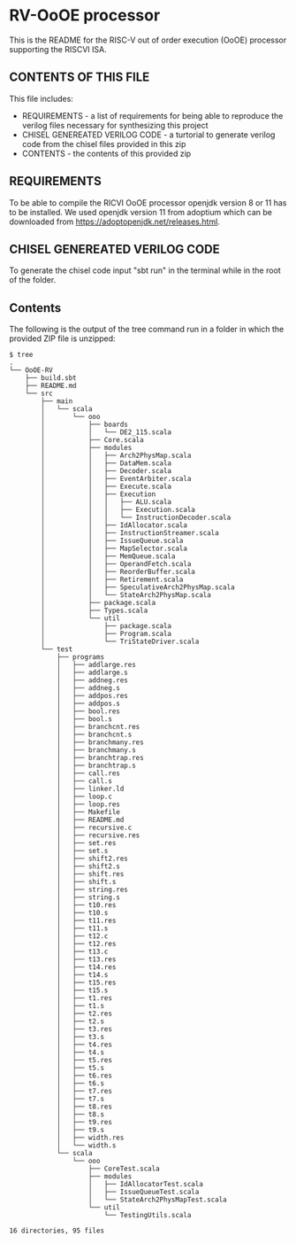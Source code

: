 # RV-OoOE processor
This is the README for the RISC-V out of order execution (OoOE) processor supporting the RISCVI ISA. 

## CONTENTS OF THIS FILE
This file includes:
- REQUIREMENTS - a list of requirements for being able to reproduce the verilog files necessary for synthesizing this project
- CHISEL GENEREATED VERILOG CODE - a turtorial to generate verilog code from the chisel files provided in this zip
- CONTENTS - the contents of this provided zip

## REQUIREMENTS
To be able to compile the RICVI OoOE processor openjdk version 8 or 11 has to be installed. We used openjdk version 11 from adoptium which can be downloaded from https://adoptopenjdk.net/releases.html.
 
## CHISEL GENEREATED VERILOG CODE
To generate the chisel code input "sbt run" in the terminal while in the root of the folder.

## Contents
The following is the output of the tree command run in a folder in which the provided ZIP file is unzipped:


```
$ tree
.
└── OoOE-RV
    ├── build.sbt
    ├── README.md
    └── src
        ├── main
        │   └── scala
        │       └── ooo
        │           ├── boards
        │           │   └── DE2_115.scala
        │           ├── Core.scala
        │           ├── modules
        │           │   ├── Arch2PhysMap.scala
        │           │   ├── DataMem.scala
        │           │   ├── Decoder.scala
        │           │   ├── EventArbiter.scala
        │           │   ├── Execute.scala
        │           │   ├── Execution
        │           │   │   ├── ALU.scala
        │           │   │   ├── Execution.scala
        │           │   │   └── InstructionDecoder.scala
        │           │   ├── IdAllocator.scala
        │           │   ├── InstructionStreamer.scala
        │           │   ├── IssueQueue.scala
        │           │   ├── MapSelector.scala
        │           │   ├── MemQueue.scala
        │           │   ├── OperandFetch.scala
        │           │   ├── ReorderBuffer.scala
        │           │   ├── Retirement.scala
        │           │   ├── SpeculativeArch2PhysMap.scala
        │           │   └── StateArch2PhysMap.scala
        │           ├── package.scala
        │           ├── Types.scala
        │           └── util
        │               ├── package.scala
        │               ├── Program.scala
        │               └── TriStateDriver.scala
        └── test
            ├── programs
            │   ├── addlarge.res
            │   ├── addlarge.s
            │   ├── addneg.res
            │   ├── addneg.s
            │   ├── addpos.res
            │   ├── addpos.s
            │   ├── bool.res
            │   ├── bool.s
            │   ├── branchcnt.res
            │   ├── branchcnt.s
            │   ├── branchmany.res
            │   ├── branchmany.s
            │   ├── branchtrap.res
            │   ├── branchtrap.s
            │   ├── call.res
            │   ├── call.s
            │   ├── linker.ld
            │   ├── loop.c
            │   ├── loop.res
            │   ├── Makefile
            │   ├── README.md
            │   ├── recursive.c
            │   ├── recursive.res
            │   ├── set.res
            │   ├── set.s
            │   ├── shift2.res
            │   ├── shift2.s
            │   ├── shift.res
            │   ├── shift.s
            │   ├── string.res
            │   ├── string.s
            │   ├── t10.res
            │   ├── t10.s
            │   ├── t11.res
            │   ├── t11.s
            │   ├── t12.c
            │   ├── t12.res
            │   ├── t13.c
            │   ├── t13.res
            │   ├── t14.res
            │   ├── t14.s
            │   ├── t15.res
            │   ├── t15.s
            │   ├── t1.res
            │   ├── t1.s
            │   ├── t2.res
            │   ├── t2.s
            │   ├── t3.res
            │   ├── t3.s
            │   ├── t4.res
            │   ├── t4.s
            │   ├── t5.res
            │   ├── t5.s
            │   ├── t6.res
            │   ├── t6.s
            │   ├── t7.res
            │   ├── t7.s
            │   ├── t8.res
            │   ├── t8.s
            │   ├── t9.res
            │   ├── t9.s
            │   ├── width.res
            │   └── width.s
            └── scala
                └── ooo
                    ├── CoreTest.scala
                    ├── modules
                    │   ├── IdAllocatorTest.scala
                    │   ├── IssueQueueTest.scala
                    │   └── StateArch2PhysMapTest.scala
                    └── util
                        └── TestingUtils.scala

16 directories, 95 files
```
